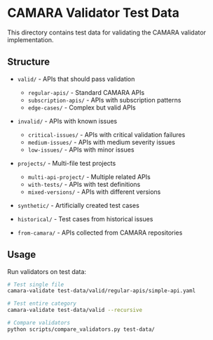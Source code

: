 # CAMARA Validator Test Data

This directory contains test data for validating the CAMARA validator implementation.

## Structure

- `valid/` - APIs that should pass validation
  - `regular-apis/` - Standard CAMARA APIs
  - `subscription-apis/` - APIs with subscription patterns
  - `edge-cases/` - Complex but valid APIs

- `invalid/` - APIs with known issues
  - `critical-issues/` - APIs with critical validation failures
  - `medium-issues/` - APIs with medium severity issues
  - `low-issues/` - APIs with minor issues

- `projects/` - Multi-file test projects
  - `multi-api-project/` - Multiple related APIs
  - `with-tests/` - APIs with test definitions
  - `mixed-versions/` - APIs with different versions

- `synthetic/` - Artificially created test cases
- `historical/` - Test cases from historical issues
- `from-camara/` - APIs collected from CAMARA repositories

## Usage

Run validators on test data:
```bash
# Test single file
camara-validate test-data/valid/regular-apis/simple-api.yaml

# Test entire category
camara-validate test-data/valid --recursive

# Compare validators
python scripts/compare_validators.py test-data/
```
